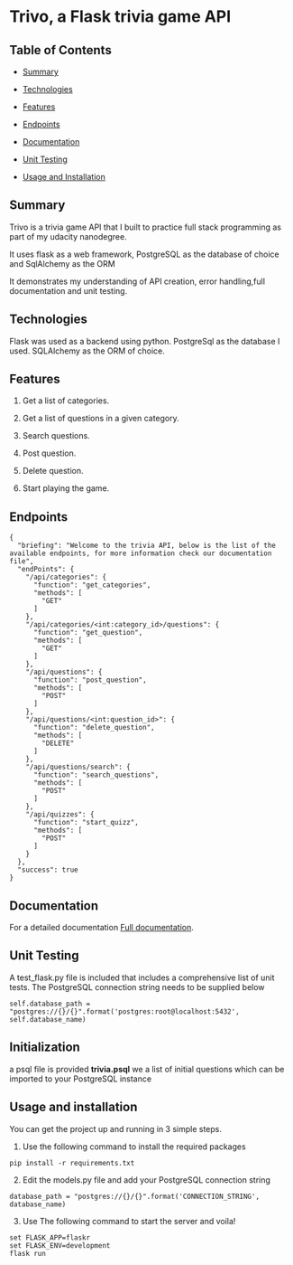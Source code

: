 # Trivo, a Flask trivia game API

## Table of Contents

* [Summary](#Summary)

* [Technologies](#Technologies)

* [Features](#Features)

* [Endpoints](#Endpoints)

* [Documentation](#Documentation)

* [Unit Testing](#Unit-Testing)

* [Usage and Installation](#usage-and-installation)

## Summary

Trivo is a trivia game API that I built to practice full stack programming as part of my udacity nanodegree.

It uses flask as a web framework, PostgreSQL as the database of choice and SqlAlchemy as the ORM

It demonstrates my understanding of API creation, error handling,full documentation and unit testing.

## Technologies

Flask was used as a backend using python.
PostgreSql as the database I used.
SQLAlchemy as the ORM of choice.


## Features

1. Get a list of categories.

2. Get a list of questions in a given category.

3. Search questions.

4. Post question.

5. Delete question.

6. Start playing the game.

## Endpoints 

```
{
  "briefing": "Welcome to the trivia API, below is the list of the available endpoints, for more information check our documentation file", 
  "endPoints": {
    "/api/categories": {
      "function": "get_categories", 
      "methods": [
        "GET"
      ]
    }, 
    "/api/categories/<int:category_id>/questions": {
      "function": "get_question", 
      "methods": [
        "GET"
      ]
    }, 
    "/api/questions": {
      "function": "post_question", 
      "methods": [
        "POST"
      ]
    }, 
    "/api/questions/<int:question_id>": {
      "function": "delete_question", 
      "methods": [
        "DELETE"
      ]
    }, 
    "/api/questions/search": {
      "function": "search_questions", 
      "methods": [
        "POST"
      ]
    }, 
    "/api/quizzes": {
      "function": "start_quizz", 
      "methods": [
        "POST"
      ]
    }
  }, 
  "success": true
}
```

## Documentation
For a detailed documentation [Full documentation](https://documenter.getpostman.com/view/13571543/TVetc6SC).

## Unit Testing
A test_flask.py file is included that includes a comprehensive list of unit tests.
The PostgreSQL connection string needs to be supplied below
```
self.database_path = "postgres://{}/{}".format('postgres:root@localhost:5432', self.database_name)
```

## Initialization
a psql file is provided **trivia.psql** we a list of initial questions which can be imported to your PostgreSQL instance

## Usage and installation

You can get the project up and running in 3 simple steps.

1. Use the following command to install the required packages
```
pip install -r requirements.txt
```
2. Edit the models.py file and add your PostgreSQL connection string
```
database_path = "postgres://{}/{}".format('CONNECTION_STRING', database_name)
```
3. Use The following command to start the server and voila!
```
set FLASK_APP=flaskr
set FLASK_ENV=development
flask run
```
